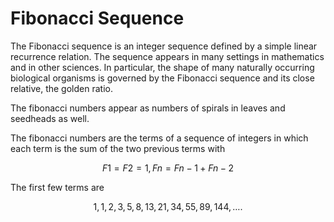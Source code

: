 
# Fibonacci Sequence

The Fibonacci sequence is an integer sequence defined by a simple linear recurrence relation. The sequence appears in many settings in mathematics and in other sciences. In particular, the shape of many naturally occurring biological organisms is governed by the Fibonacci sequence and its close relative, the golden ratio.

The fibonacci numbers appear as numbers of spirals in leaves and seedheads as well.

The fibonacci numbers are the terms of a sequence of integers in which each term is the sum of the two previous terms with

$$ F1 = F2=1,Fn=Fn−1+Fn−2 $$

The first few terms are

$$ 1,1,2,3,5,8,13,21,34,55,89,144,…. $$